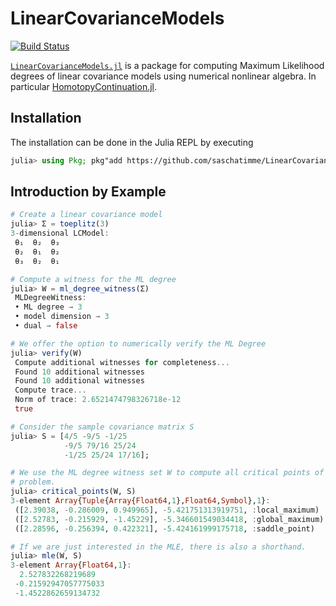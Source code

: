 # LinearCovarianceModels

[![Build Status](https://travis-ci.com/saschatimme/LinearCovarianceModels.jl.svg?branch=master)](https://travis-ci.com/saschatimme/LinearCovarianceModels.jl)

[`LinearCovarianceModels.jl`](https://github.com/saschatimme/LinearCovarianceModels) is a package for
computing Maximum Likelihood degrees of linear covariance models using numerical nonlinear algebra.
In particular [HomotopyContinuation.jl](https://www.JuliaHomotopyContinuation.org).

## Installation

The installation can be done in the Julia REPL by executing
```julia
julia> using Pkg; pkg"add https://github.com/saschatimme/LinearCovarianceModels.jl.git"
```

## Introduction by Example

```julia
# Create a linear covariance model
julia> Σ = toeplitz(3)
3-dimensional LCModel:
 θ₁  θ₂  θ₃
 θ₂  θ₁  θ₂
 θ₃  θ₂  θ₁

# Compute a witness for the ML degree
julia> W = ml_degree_witness(Σ)
 MLDegreeWitness:
 • ML degree → 3
 • model dimension → 3
 • dual → false

# We offer the option to numerically verify the ML Degree
julia> verify(W)
 Compute additional witnesses for completeness...
 Found 10 additional witnesses
 Found 10 additional witnesses
 Compute trace...
 Norm of trace: 2.6521474798326718e-12
 true

# Consider the sample covariance matrix S
julia> S = [4/5 -9/5 -1/25
            -9/5 79/16 25/24
            -1/25 25/24 17/16];

# We use the ML degree witness set W to compute all critical points of the MLE
# problem.
julia> critical_points(W, S)
3-element Array{Tuple{Array{Float64,1},Float64,Symbol},1}:
 ([2.39038, -0.286009, 0.949965], -5.421751313919751, :local_maximum)
 ([2.52783, -0.215929, -1.45229], -5.346601549034418, :global_maximum)
 ([2.28596, -0.256394, 0.422321], -5.424161999175718, :saddle_point)  

# If we are just interested in the MLE, there is also a shorthand.
julia> mle(W, S)
3-element Array{Float64,1}:
  2.527832268219689  
 -0.21592947057775033
 -1.4522862659134732
```
